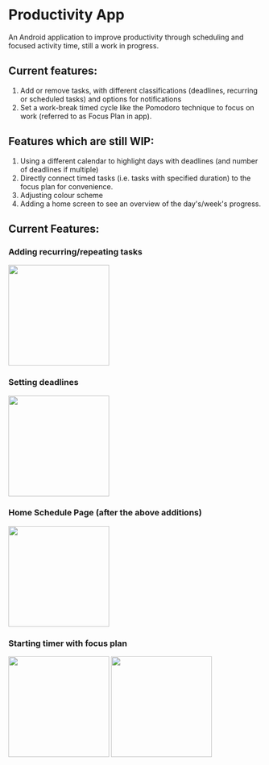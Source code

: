 # Productivity App

An Android application to improve productivity through scheduling and focused activity time, still a work in progress.

## Current features:
1. Add or remove tasks, with different classifications (deadlines, recurring or scheduled tasks) and options for notifications
2. Set a work-break timed cycle like the Pomodoro technique to focus on work (referred to as Focus Plan in app).

## Features which are still WIP:
1. Using a different calendar to highlight days with deadlines (and number of deadlines if multiple)
2. Directly connect timed tasks (i.e. tasks with specified duration) to the focus plan for convenience.
3. Adjusting colour scheme
4. Adding a home screen to see an overview of the day's/week's progress.

## Current Features:
### Adding recurring/repeating tasks
<img src="https://github.com/user-attachments/assets/8e2ed51d-0951-459f-b7a1-d95c399a7130" width="200"/>

### Setting deadlines
<img src="https://github.com/user-attachments/assets/89c3789b-2e1f-469f-890f-f916fbbfd07e" width="200"/>

### Home Schedule Page (after the above additions)
<img src="https://github.com/user-attachments/assets/68914889-98da-4029-9dd1-4aa636cbe690" width="200"/>

### Starting timer with focus plan
<img src="https://github.com/user-attachments/assets/01102fef-4165-4c40-9362-e00fc43bf5fd" width="200"/>
<img src="https://github.com/user-attachments/assets/bee3727c-c3ad-4f15-a994-650b484a997f" width="200"/>
